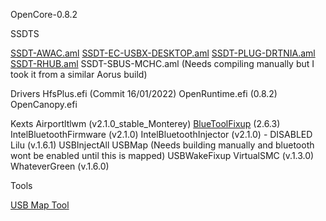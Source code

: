 OpenCore-0.8.2

SSDTS

[SSDT-AWAC.aml](https://github.com/dortania/Getting-Started-With-ACPI/blob/master/extra-files/compiled/SSDT-AWAC.aml)
[SSDT-EC-USBX-DESKTOP.aml](https://github.com/dortania/Getting-Started-With-ACPI/blob/master/extra-files/compiled/SSDT-EC-USBX-DESKTOP.aml)
[SSDT-PLUG-DRTNIA.aml](https://github.com/dortania/Getting-Started-With-ACPI/blob/master/extra-files/compiled/SSDT-PLUG-DRTNIA.aml)
[SSDT-RHUB.aml](https://github.com/dortania/Getting-Started-With-ACPI/blob/master/extra-files/compiled/SSDT-RHUB.aml)
SSDT-SBUS-MCHC.aml (Needs compiling manually but I took it from a similar Aorus build)

Drivers
HfsPlus.efi (Commit 16/01/2022)
OpenRuntime.efi (0.8.2)
OpenCanopy.efi

Kexts
Airportltlwm (v2.1.0_stable_Monterey)
[BlueToolFixup](https://github.com/acidanthera/BrcmPatchRAM) (2.6.3)
IntelBluetoothFirmware (v2.1.0)
IntelBluetoothInjector (v2.1.0) - DISABLED
Lilu (v.1.6.1)
USBInjectAll
USBMap (Needs building manually and bluetooth wont be enabled until this is mapped)
USBWakeFixup
VirtualSMC (v.1.3.0)
WhateverGreen (v.1.6.0)

Tools

[USB Map Tool](https://github.com/corpnewt/USBMap)